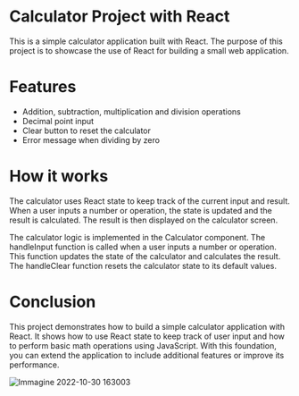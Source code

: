 # Calculator Project with React

This is a simple calculator application built with React. The purpose of this project is to showcase the use of React for building a small web application.

# Features
- Addition, subtraction, multiplication and division operations
- Decimal point input
- Clear button to reset the calculator
- Error message when dividing by zero

# How it works

The calculator uses React state to keep track of the current input and result. When a user inputs a number or operation, the state is updated and the result is calculated. The result is then displayed on the calculator screen.

The calculator logic is implemented in the Calculator component. The handleInput function is called when a user inputs a number or operation. This function updates the state of the calculator and calculates the result. The handleClear function resets the calculator state to its default values.

# Conclusion

This project demonstrates how to build a simple calculator application with React. It shows how to use React state to keep track of user input and how to perform basic math operations using JavaScript. With this foundation, you can extend the application to include additional features or improve its performance.


![Immagine 2022-10-30 163003](https://user-images.githubusercontent.com/107623602/198887293-14316e07-7838-4815-8014-ec389c5ca58c.png)

